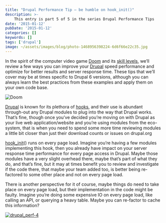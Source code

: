 ```yaml
---
title: "Drupal Performance Tip – be humble on hook_init()"
description: >-
    This entry is part 5 of 5 in the series Drupal Performance Tips
date: '2015-01-12'
pubDate: '2015-01-12'
categories: []
keywords: []
tags: ['drupal']
image: ~/assets/images/blog/photo-1468956398224-6d6f66e22c35.jpg
---
```


In the spirit of the computer video game [Doom](http://doom.wikia.com/wiki/Doom) and its [skill levels](http://doom.wikia.com/wiki/Skill_level), we’ll review a few ways you can improve your [Drupal](http://drupal.org/) speed performance and optimize for better results and server response time. These tips that we’ll cover may be at times specific to Drupal 6 versions, although you can always learn the best practices from these examples and apply them on your own code base.

![Doom](https://web.archive.org/web/20150418075751im_/http://adamatomic.com/pics/blog/doom/doom2.jpg)

[Drupal](https://www.drupal.org/) is known for its plethora of  [hooks](https://www.drupal.org/node/292), and their use is abundant through-out any Drupal modules to plug into the way that Drupal works. That’s fine, though once you’ve decided you’re moving on with Drupal as your live web application/website and you’re using modules from the eco-system, that is when you need to spend some more time reviewing modules a little bit closer than just their download counts or issues on drupal.org

[hook_init](https://api.drupal.org/api/drupal/developer%21hooks%21core.php/function/hook_init/6)() runs on every page load. Imagine you’re having a few modules implementing this hook, then you already have impact on your server response time performance for every page access in Drupal. Maybe those modules have a very slight overhead there, maybe that’s part of what they do, and that’s fine, but it may at times benefit you to review and investigate if the code there, that maybe your team added too, is better being re-factored to some other place and not on every page load.

There is another perspective for it of course, maybe things do need to take place on every page load, but their implementation in the code might be faulty. Imagine you’re doing some expensive IO on every page load, like calling an API, or querying a heavy table. Maybe you can re-factor to cache this information?

[![drupal_perf-4](https://web.archive.org/web/20150418075751im_/http://enginx.com/wp-content/uploads/2014/11/drupal_perf-4.png)](http://enginx.com/wp-content/uploads/2014/11/drupal_perf-4.png)